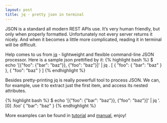 ```yaml
---
layout: post
title: jq - pretty json in terminal
---
```


JSON is a standard all modern REST APIs use. It’s very human friendly, but only when properly formatted. Unfortunately not every server returns it nicely. And when it becomes a little more complicated, reading it in terminal will be difficult.

Help comes to us from [jq] - lightweight and flexible command-line JSON processor. Here is a sample json prettified by it:
{% highlight bash %}
$ echo '[{"foo": {"bar": "baz"}}, {"foo": "baz"}]' | jq .
[
  {
    "foo": {
      "bar": "baz"
    }
  },
  {
    "foo": "baz"
  }
]
{% endhighlight %}

Besides pretty-printing jq is really powerfull tool to process JSON. We can, for example, use it to extract just the first item, and access its nested attributes.

{% highlight bash %}
$ echo '[{"foo": {"bar": "baz"}}, {"foo": "baz"}]' | jq '.[0] .foo'
{
  "bar": "baz"
}
{% endhighlight %}

More examples can be found in [tutorial] and [manual], enjoy!

[jq]: https://stedolan.github.io/jq/
[tutorial]: https://stedolan.github.io/jq/tutorial/
[manual]: https://stedolan.github.io/jq/manual/
